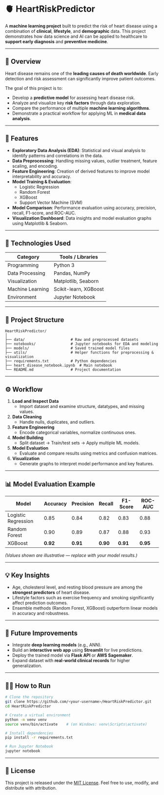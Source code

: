 # 🫀 HeartRiskPredictor

A **machine learning project** built to predict the risk of heart disease using a combination of **clinical**, **lifestyle**, and **demographic** data.
This project demonstrates how data science and AI can be applied to healthcare to **support early diagnosis** and **preventive medicine**.

---

## 📖 Overview

Heart disease remains one of the **leading causes of death worldwide**.
Early detection and risk assessment can significantly improve patient outcomes.

The goal of this project is to:
- Develop a **predictive model** for assessing heart disease risk.
- Analyze and visualize key **risk factors** through data exploration.
- Compare the performance of multiple **machine learning algorithms**.
- Demonstrate a practical workflow for applying ML in **medical data analysis**.

---

## 🧩 Features

- **Exploratory Data Analysis (EDA)**: Statistical and visual analysis to identify patterns and correlations in the data.
- **Data Preprocessing**: Handling missing values, outlier treatment, feature scaling, and encoding.
- **Feature Engineering**: Creation of derived features to improve model interpretability and accuracy.
- **Model Training & Evaluation**:
  - Logistic Regression
  - Random Forest
  - XGBoost
  - Support Vector Machine (SVM)
- **Model Comparison**: Performance evaluation using accuracy, precision, recall, F1-score, and ROC-AUC.
- **Visualization Dashboard**: Data insights and model evaluation graphs using Matplotlib & Seaborn.

---

## 🧠 Technologies Used

| Category | Tools / Libraries |
|-----------|------------------|
| Programming | Python 3 |
| Data Processing | Pandas, NumPy |
| Visualization | Matplotlib, Seaborn |
| Machine Learning | Scikit-learn, XGBoost |
| Environment | Jupyter Notebook |

---

## 📂 Project Structure

```
HeartRiskPredictor/
│
├── data/                     # Raw and preprocessed datasets
├── notebooks/                # Jupyter notebooks for EDA and modeling
├── models/                   # Saved trained model files
├── utils/                    # Helper functions for preprocessing & visualization
├── requirements.txt          # Python dependencies
├── heart_disease_notebook.ipynb  # Main notebook
└── README.md                 # Project documentation
```

---

## ⚙️ Workflow

1. **Load and Inspect Data**
   - Import dataset and examine structure, datatypes, and missing values.
2. **Data Cleaning**
   - Handle nulls, duplicates, and outliers.
3. **Feature Engineering**
   - Encode categorical variables, normalize continuous ones.
4. **Model Building**
   - Split dataset → Train/test sets → Apply multiple ML models.
5. **Model Evaluation**
   - Evaluate and compare results using metrics and confusion matrices.
6. **Visualization**
   - Generate graphs to interpret model performance and key features.

---

## 📊 Model Evaluation Example

| Model | Accuracy | Precision | Recall | F1-Score | ROC-AUC |
|--------|-----------|------------|----------|------------|-----------|
| Logistic Regression | 0.85 | 0.84 | 0.82 | 0.83 | 0.88 |
| Random Forest | 0.90 | 0.89 | 0.87 | 0.88 | 0.93 |
| XGBoost | **0.92** | **0.91** | **0.90** | **0.91** | **0.95** |

*(Values shown are illustrative — replace with your model results.)*

---

## 💡 Key Insights

- Age, cholesterol level, and resting blood pressure are among the **strongest predictors** of heart disease.
- Lifestyle factors such as exercise frequency and smoking significantly affect prediction outcomes.
- Ensemble methods (Random Forest, XGBoost) outperform linear models in accuracy and robustness.

---

## 🚀 Future Improvements

- Integrate **deep learning models** (e.g., ANN).
- Build an **interactive web app** using **Streamlit** for live predictions.
- Deploy the trained model via **Flask API** or **AWS Sagemaker**.
- Expand dataset with **real-world clinical records** for higher generalization.

---

## 🧑‍💻 How to Run

```bash
# Clone the repository
git clone https://github.com/<your-username>/HeartRiskPredictor.git
cd HeartRiskPredictor

# Create a virtual environment
python -m venv venv
source venv/bin/activate    # (on Windows: venv\Scripts\activate)

# Install dependencies
pip install -r requirements.txt

# Run Jupyter Notebook
jupyter notebook
```

---

## 📜 License

This project is released under the [MIT License](LICENSE).
Feel free to use, modify, and distribute with attribution.
